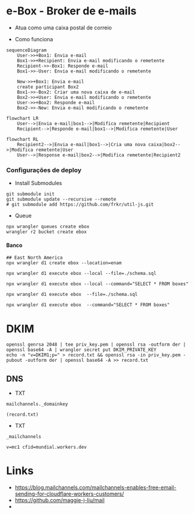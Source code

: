 # e-Box - Broker de e-mails
- Atua como uma caixa postal de correio


- Como funciona
```mermaid
sequenceDiagram
    User->>+Box1: Envia e-mail
    Box1->>+Recipient: Envia e-mail modificando o remetente
    Recipient->>-Box1: Responde e-mail
    Box1->>-User: Envia e-mail modificando o remetente

    New->>+Box1: Envia e-mail
    create participant Box2
    Box1->>-Box2: Criar uma nova caixa de e-mail
    Box2->>+User: Envia e-mail modificando o remetente
    User->>+Box2: Responde e-mail
    Box2->>-New: Envia e-mail modificando o remetente
```
```mermaid
flowchart LR
    User-->|Envia e-mail|box1-->|Modifica remetente|Recipient
    Recipient-->|Responde e-mail|box1-->|Modifica remetente|User
```
```mermaid
flowchart RL
    Recipient2-->|Envia e-mail|box1-->|Cria uma nova caixa|box2-->|Modifica remetente|User
    User-->|Response e-mail|box2-->|Modifica remetente|Recipient2
```

### Configurações de deploy

- Install Submodules

```shell
git submodule init
git submodule update --recursive --remote
# git submodule add https://github.com/frkr/util-js.git
```

- Queue

```shell
npx wrangler queues create ebox
wrangler r2 bucket create ebox
```

#### Banco
```shell
## East North America
npx wrangler d1 create ebox --location=enam
```
```shell
npx wrangler d1 execute ebox --local --file=./schema.sql

npx wrangler d1 execute ebox --local --command="SELECT * FROM boxes"
```
```shell
npx wrangler d1 execute ebox  --file=./schema.sql

npx wrangler d1 execute ebox  --command="SELECT * FROM boxes"
```

# DKIM
```shell
openssl genrsa 2048 | tee priv_key.pem | openssl rsa -outform der | openssl base64 -A | wrangler secret put DKIM_PRIVATE_KEY
echo -n "v=DKIM1;p=" > record.txt && openssl rsa -in priv_key.pem -pubout -outform der | openssl base64 -A >> record.txt
```

## DNS
- TXT

```text
mailchannels._domainkey
```
```text
(record.txt)
```

- TXT

```text
_mailchannels
```

```text
v=mc1 cfid=mundial.workers.dev
```

# Links
- https://blog.mailchannels.com/mailchannels-enables-free-email-sending-for-cloudflare-workers-customers/
- https://github.com/maggie-j-liu/mail
-
